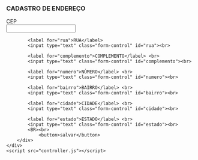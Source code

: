 <!DOCTYPE html>
<html lang="pt-br">

<head>
    <meta charset='utf-8'>
    <meta http-equiv='X-UA-Compatible' content='IE=edge'>
    <title>Cadastro de Endereço</title>
    <meta name='viewport' content='width=device-width, initial-scale=1'>
    <link href="https://cdn.jsdelivr.net/npm/bootstrap@5.0.2/dist/css/bootstrap.min.css" rel="stylesheet"
        integrity="sha384-EVSTQN3/azprG1Anm3QDgpJLIm9Nao0Yz1ztcQTwFspd3yD65VohhpuuCOmLASjC" crossorigin="anonymous">
</head>

<body>
    <div class="container">
        <h3>CADASTRO DE ENDEREÇO</h3>
        <div class="container">
            <label for="cep">CEP</label> <br>
            <input type="text" class="form-control" id="cep"><br>

            <label for="rua">RUA</label>
            <input type="text" class="form-control" id="rua"><br>
            
            <label for="complemento">COMPLEMENTO</label> <br>
            <input type="text" class="form-control" id="complemento"><br>
            
            <label for="numero">NÚMERO</label> <br>
            <input type="text" class="form-control" id="numero"><br>

            <label for="bairro">BAIRRO</label> <br>
            <input type="text" class="form-control" id="bairro"><br>
            
            <label for="cidade">CIDADE</label> <br>
            <input type="text" class="form-control" id="cidade"><br>
             
            <label for="estado">ESTADO</label> <br>
            <input type="text" class="form-control" id="estado"><br>
            <BR><br>
                <button>salvar</button>
        </div>
    </div>
    <script src="controller.js"></script>
</body>

<head>
    <meta charset='utf-8'>
    <meta http-equiv='X-UA-Compatible' content='IE=edge'>
    <title>Cadastro de Endereço</title>
    <meta name='viewport' content='width=device-width, initial-scale=1'>
    <link href="https://cdn.jsdelivr.net/npm/bootstrap@5.0.2/dist/css/bootstrap.min.css" rel="stylesheet"
        integrity="sha384-EVSTQN3/azprG1Anm3QDgpJLIm9Nao0Yz1ztcQTwFspd3yD65VohhpuuCOmLASjC" crossorigin="anonymous">
    <link rel="stylesheet" href="html.css">
</head>
</html>